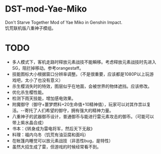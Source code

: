 # DST-mod-Yae-Miko
Don't Starve Together Mod of Yae Miko in Genshin Impact.  
饥荒联机版八重神子模组。

# TODO
- 多人模式下，客机走路时释放元素战技不能瞬移。考虑释放元素战技时先进入SG，阻拦掉移动。参考orangestaff。
- 技能图标大小根据窗口分辨率调整。（不是很重要，应该都是1080P以上玩游戏吧，太小了也没有意义）
- 杀生樱消失时的特效，图层似乎在地面，会被世界的物体遮挡。应该修改。
- 优化杀生樱性能。
- 检测下雨天技能，增加感电效果。
- 附魔御守（御守+噩梦燃料+20生命值+10精神值），玩家可以对其作祟以复活。--寄托了人们希望的御守，拥有强大的精神力量。
- 八重神子的武器御币设计，普通御币与能进行雷元素攻击的御币。（可能可以带上紫水晶合成）
- 书本：《转身成为雷电将军，然后天下无敌》
- 料理：福内乌冬（饥荒有油豆腐和面吗）
- 在帐篷内睡觉可以放元素战技（非恶性bug，是特性）
- 虽然大招生成了雷，但游戏的时候经常看不到。